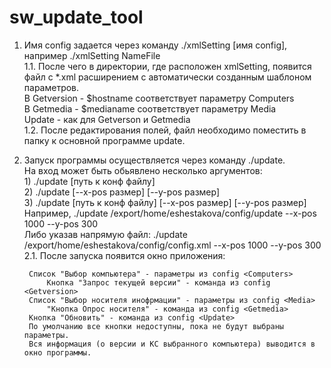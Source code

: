 # sw_update_tool
1. Имя config задается через команду ./xmlSetting [имя config], например ./xmlSetting NameFile  
	1.1. После чего в директории, где расположен xmlSetting, появится файл с *.xml расширением с автоматически созданным шаблоном параметров.  
	     В Getversion - $hostname соответствует параметру Computers <hostname>  
	     В Getmedia - $medianame соответствует параметру Media <medianame>  
             Update - как для Getverson и Getmedia  
	1.2. После редактирования полей, файл необходимо поместить в папку к основной программе update.  
2. Запуск программы осуществляется через команду ./update.  
   На вход может быть обьявлено несколько аргументов:  
		1) ./update [путь к конф файлу]   
		2) ./update [--x-pos размер] [--y-pos размер]  
		3) ./update [путь к конф файлу] [--x-pos размер] [--y-pos размер]  
		Например, ./update /export/home/eshestakova/config/update --x-pos 1000 --y-pos 300  
		Либо указав напрямую файл: ./update /export/home/eshestakova/config/config.xml --x-pos 1000 --y-pos 300  
	2.1. После запуска появится окно приложения:  
	
		Список "Выбор компьютера" - параметры из config <Computers>  
			Кнопка "Запрос текущей версии" - команда из config <Getversion>  
	    Список "Выбор носителя инофрмации" - параметры из config <Media>  
			"Кнопка Опрос носителя" - команда из config <Getmedia>  
		Кнопка "Обновить" - команда из config <Update>  
		По умолчанию все кнопки недоступны, пока не будут выбраны параметры.  
		Вся информация (о версии и КС выбранного компьютера) выводится в окно программы.  

